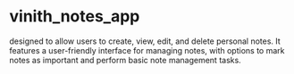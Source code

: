 # vinith_notes_app
 designed to allow users to create, view, edit, and delete personal notes. It features a user-friendly interface for managing notes, with options to mark notes as important and perform basic note management tasks.
